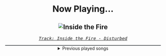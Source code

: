 <div align="center"> 
<h1>Now Playing...</h1>

![Inside the Fire](https://i.scdn.co/image/ab67616d00001e021aeed60b435be44dd68a57a3)
--
_<samp><a href="https://open.spotify.com/track/5cxp9kjCFyJwzv3lzeX7ku">Track: Inside the Fire - Disturbed</a></samp>_

<div style="border: 1px #4B5054 solid"></div>
<details>
  <summary>
    Previous played songs
  </summary>
  <table>
    <thead>
      <tr>
        <th>
          Artist
        </th>
        <th>
          Song
        </th>
        <th>
          Link
        </th>
      </tr>
    </thead>
    <tbody>
      <tr><td>Disturbed</td><td>Inside the Fire</td><td><a href="https://open.spotify.com/track/5cxp9kjCFyJwzv3lzeX7ku">https://open.spotify.com/track/5cxp9kjCFyJwzv3lzeX7ku</a></td></tr><tr><td>Disturbed</td><td>Decadence</td><td><a href="https://open.spotify.com/track/0jY829pCMnstlNtaE72vSB">https://open.spotify.com/track/0jY829pCMnstlNtaE72vSB</a></td></tr><tr><td>Mitchie M</td><td>ミライどんなだろう (feat. 初音ミク)</td><td><a href="https://open.spotify.com/track/5Yi76YNCI6gav37aKqZugz">https://open.spotify.com/track/5Yi76YNCI6gav37aKqZugz</a></td></tr><tr><td>稲葉曇</td><td>電気予報 (feat. 初音ミク)</td><td><a href="https://open.spotify.com/track/35sayLCpOsy7aCAp8sppG1">https://open.spotify.com/track/35sayLCpOsy7aCAp8sppG1</a></td></tr><tr><td>DECO*27</td><td>ボルテッカー</td><td><a href="https://open.spotify.com/track/4gxNIT5mQRjZ1jzePsF3Ud">https://open.spotify.com/track/4gxNIT5mQRjZ1jzePsF3Ud</a></td></tr><tr><td>Eve</td><td>Glorious Day (feat. 初音ミク)</td><td><a href="https://open.spotify.com/track/1axqW3tCZ2nBbDBCY4moZn">https://open.spotify.com/track/1axqW3tCZ2nBbDBCY4moZn</a></td></tr><tr><td>Kairikibear</td><td>メロメロイド (feat. 初音ミク)</td><td><a href="https://open.spotify.com/track/4yug2vxP12JjgRDOURtvNY">https://open.spotify.com/track/4yug2vxP12JjgRDOURtvNY</a></td></tr><tr><td>ナユタン星人</td><td>エスパーエスパー (feat. 初音ミク)</td><td><a href="https://open.spotify.com/track/1bObfXWv3fLv3K2psR3zUD">https://open.spotify.com/track/1bObfXWv3fLv3K2psR3zUD</a></td></tr><tr><td>いよわ</td><td>たびのまえ、たびのあと (feat. 初音ミク)</td><td><a href="https://open.spotify.com/track/4DQuqUMBPzN1KVYyuz6V6M">https://open.spotify.com/track/4DQuqUMBPzN1KVYyuz6V6M</a></td></tr><tr><td>Hachioji P</td><td>PARTY ROCK ETERNITY (feat. 初音ミク)</td><td><a href="https://open.spotify.com/track/1BBMfvjhkkQ6keN9NNbgS8">https://open.spotify.com/track/1BBMfvjhkkQ6keN9NNbgS8</a></td></tr><tr><td>Marasy</td><td>むげんのチケット (feat. 初音ミク&KAITO)</td><td><a href="https://open.spotify.com/track/3Nx1UHAQ34JsWa9JpeTR8a">https://open.spotify.com/track/3Nx1UHAQ34JsWa9JpeTR8a</a></td></tr><tr><td>Orangestar</td><td>Encounter (feat. 初音ミク)</td><td><a href="https://open.spotify.com/track/4UlSZ0myiMRUlmIE3fwPC1">https://open.spotify.com/track/4UlSZ0myiMRUlmIE3fwPC1</a></td></tr><tr><td>栗山夕璃</td><td>ひゅ～どろどろ (feat. 初音ミク&MEIKO)</td><td><a href="https://open.spotify.com/track/1JQ4r5WyaSzOFGHR40RwPY">https://open.spotify.com/track/1JQ4r5WyaSzOFGHR40RwPY</a></td></tr><tr><td>Wonderful★opportunity!</td><td>ゴー！ビッパ団 (feat. 初音ミク&鏡音リン&鏡音レン)</td><td><a href="https://open.spotify.com/track/1UPUfmcfWo2LfvFAC0Vv6X">https://open.spotify.com/track/1UPUfmcfWo2LfvFAC0Vv6X</a></td></tr><tr><td>syudou</td><td>俺ゴーストタイプ</td><td><a href="https://open.spotify.com/track/6T5gwbUkJZI0q5CouEtuzb">https://open.spotify.com/track/6T5gwbUkJZI0q5CouEtuzb</a></td></tr><tr><td>DECO*27</td><td>ボルテッカー (Jewel Remix)</td><td><a href="https://open.spotify.com/track/50MC8e6i91EuIulgTxKZQO">https://open.spotify.com/track/50MC8e6i91EuIulgTxKZQO</a></td></tr><tr><td>Hatsune Miku</td><td>JUVENILE</td><td><a href="https://open.spotify.com/track/44c0Lta1UEQ4gUDGjZaq9T">https://open.spotify.com/track/44c0Lta1UEQ4gUDGjZaq9T</a></td></tr><tr><td>Giga</td><td>ガッチュー！ (feat. 初音ミク&鏡音リン&鏡音レン)</td><td><a href="https://open.spotify.com/track/1jvRRj23Uwk5hr0UcCVn5V">https://open.spotify.com/track/1jvRRj23Uwk5hr0UcCVn5V</a></td></tr><tr><td>Giga</td><td>ガッチュー！ (feat. 初音ミク&鏡音リン&鏡音レン)</td><td><a href="https://open.spotify.com/track/1jvRRj23Uwk5hr0UcCVn5V">https://open.spotify.com/track/1jvRRj23Uwk5hr0UcCVn5V</a></td></tr><tr><td>傘村トータ</td><td>きみとそらをとぶ (feat. 初音ミク&巡音ルカ)</td><td><a href="https://open.spotify.com/track/5dySAFu6j5IrfIIQcekN47">https://open.spotify.com/track/5dySAFu6j5IrfIIQcekN47</a></td></tr>
    </tbody>
  </table>
</details>

</div>
